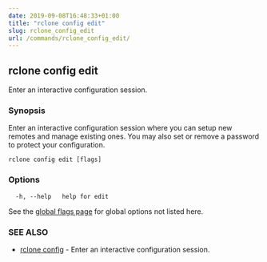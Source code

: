```yaml
---
date: 2019-09-08T16:48:33+01:00
title: "rclone config edit"
slug: rclone_config_edit
url: /commands/rclone_config_edit/
---
```

## rclone config edit

Enter an interactive configuration session.

### Synopsis

Enter an interactive configuration session where you can setup new
remotes and manage existing ones. You may also set or remove a
password to protect your configuration.


```
rclone config edit [flags]
```

### Options

```
  -h, --help   help for edit
```

See the [global flags page](/flags/) for global options not listed here.

### SEE ALSO

* [rclone config](/commands/rclone_config/)	 - Enter an interactive configuration session.

